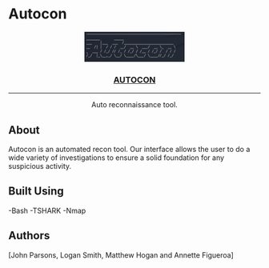 # Autocon

<div align="center">
    <p align="center">
        <a href="https://github.com/JAML2106/Autocon" rel="noopener">
            <img src="./Assets/img.png" style="width:200px"></img>
        </a>
    </p>


<h3 align="center"><a href="https://github.com/JAML2106/Autocon">AUTOCON</a></h3>



---

<p align="center">
    Auto reconnaissance tool.
</p>
</div>


## About

 Autocon is an automated recon tool. Our interface allows the user to do a wide variety of investigations to ensure a solid foundation for any suspicious activity. 

## Built Using

-Bash
-TSHARK
-Nmap

## Authors

[John Parsons, Logan Smith, Matthew Hogan and Annette Figueroa]
